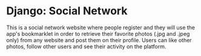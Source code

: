 # Django: Social Network

This is a social network website where people register and they will use the app's bookmarklet in order to retrieve their favorite photos (.jpg and .jpeg only) from any website and post them on their profile.
Users can like other photos, follow other users and see their activity on the platform.
